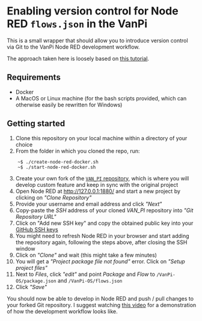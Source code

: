 # Enabling version control for Node RED `flows.json` in the VanPi

This is a small wrapper that should allow you to introduce version control via Git to the VanPi Node RED development workflow.

The approach taken here is loosely based on [this tutorial](https://binnes.github.io/Node-RED-container-prod/Node-REDsourceControl/index.html).

## Requirements

- Docker
- A MacOS or Linux machine (for the bash scripts provided, which can otherwise easily be rewritten for Windows)

## Getting started

1. Clone this repository on your local machine within a directory of your choice
2. From the folder in which you cloned the repo, run:
```
	~$ ./create-node-red-docker.sh
    ~$ ./start-node-red-docker.sh
```

3. Create your own fork of the [`VAN_PI` repository](https://github.com/Pekaway/VAN_PI), which is where you will develop custom feature and keep in sync with the original project
4. Open Node RED at http://127.0.0.1:1880/ and start a new project by clicking on _"Clone Repository"_
5. Provide your username and email address and click _"Next"_
6. Copy-paste the _SSH_ address of your cloned _VAN_PI_ repository into _"Git Repository URL"_
7. Click on "Add new SSH key" and copy the obtained public key into your [GitHub SSH keys](https://github.com/settings/keys)
8. You might need to refresh Node RED in your browser and start adding the repository again, following the steps above, after closing the SSH window
9. Click on _"Clone"_ and wait (this might take a few minutes)
10. You will get a _"Project package file not found"_ error. Click on _"Setup project files"_
11. Next to _Files_, click _"edit"_ and point _Package_ and _Flow_ to `/VanPi-OS/package.json` and `/VanPi-OS/flows.json`
12. Click _"Save"_

You should now be able to develop in Node RED and push / pull changes to your forked Git repository. I suggest watching [this video](https://www.youtube.com/watch?v=ecrjDfZth-w) for a demonstration of how the development workflow looks like.